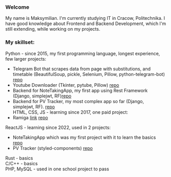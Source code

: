 ### Welcome

My name is Maksymilian.
I'm currently studying IT in Cracow, Politechnika.
I have good knowledge about Frontend and Backend Development, which I'm still extending, while working on my projects.

### My skillset: 
Python - since 2015, my first programming language, longest experience, few larger projects: 
  - Telegram Bot that scrapes data from page with substitutions, and timetable (BeautifulSoup, pickle, Selenium, Pillow, python-telegram-bot) <a href="https://github.com/PIayer69/edupage.org-telegram-bot-scrapper" target="_blank">repo</a>
  - Youtube Downloader (Tkinter, pytube, Pillow) <a href="https://github.com/PIayer69/Youtube-Downloader" target="_blank">repo</a>
  - Backend for NoteTakingApp, my first app using Rest Framework (Django, simplejwt, RF)<a href="https://github.com/PIayer69/notes-django" target="_blank">repo</a>
  - Backend for PV Tracker, my most complex app so far (Django, simplejwt, RF). <a href="https://github.com/PIayer69/PV-Tracker-Backend" targer="_blank">repo</a>  
HTML, CSS, JS - learning since 2017, one paid project:
  - Ramiga <a href="http://ramigainwestycje.pl" target="_blank">link</a> <a href="https://github.com/PIayer69/ramiga-inwestycje" target="_blank">repo</a>

ReactJS - learning since 2022, used in 2 projects:
  - NoteTakingApp which was my first project with it to learn the basics <a href="https://github.com/PIayer69/notes-react" target="_blank">repo</a>
  - PV Tracker (styled-components) <a href="https://github.com/PIayer69/FVTracker-Frontend" target="_blank">repo</a>

Rust - basics    
C/C++ - basics  
PHP, MySQL - used in one school project to pass

